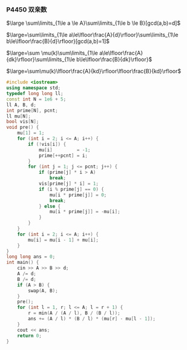 ### P4450 双亲数

$\large \sum\limits_{1\le a \le A}\sum\limits_{1\le b \le B}[gcd(a,b)=d]$

$\large=\sum\limits_{1\le a\le\lfloor\frac{A}{d}\rfloor}\sum\limits_{1\le b\le\lfloor\frac{B}{d}\rfloor}[gcd(a,b)=1]$

$\large=\sum \mu(k)\sum\limits_{1\le a\le\lfloor\frac{A}{dk}\rfloor}\sum\limits_{1\le b\le\lfloor\frac{B}{dk}\rfloor}$

$\large=\sum\mu(k)\lfloor\frac{A}{kd}\rfloor\lfloor\frac{B}{kd}\rfloor$

```cpp
#include <iostream>
using namespace std;
typedef long long ll;
const int N = 1e6 + 5;
ll A, B, d;
int prime[N], pcnt;
ll mu[N];
bool vis[N];
void pre() {
    mu[1] = 1;
    for (int i = 2; i <= A; i++) {
        if (!vis[i]) {
            mu[i]         = -1;
            prime[++pcnt] = i;
        }
        for (int j = 1; j <= pcnt; j++) {
            if (prime[j] * i > A)
                break;
            vis[prime[j] * i] = 1;
            if (i % prime[j] == 0) {
                mu[i * prime[j]] = 0;
                break;
            } else {
                mu[i * prime[j]] = -mu[i];
            }
        }
    }
    for (int i = 2; i <= A; i++) {
        mu[i] = mu[i - 1] + mu[i];
    }
}
long long ans = 0;
int main() {
    cin >> A >> B >> d;
    A /= d;
    B /= d;
    if (A > B) {
        swap(A, B);
    }
    pre();
    for (int l = 1, r; l <= A; l = r + 1) {
        r = min(A / (A / l), B / (B / l));
        ans += (A / l) * (B / l) * (mu[r] - mu[l - 1]);
    }
    cout << ans;
    return 0;
}
```